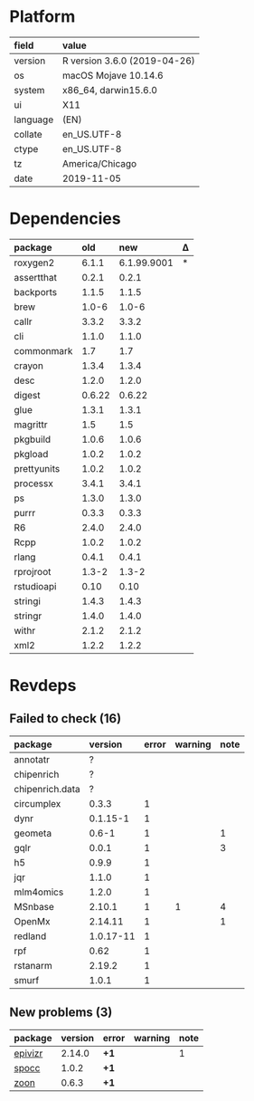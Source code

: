 # Platform

|field    |value                        |
|:--------|:----------------------------|
|version  |R version 3.6.0 (2019-04-26) |
|os       |macOS Mojave 10.14.6         |
|system   |x86_64, darwin15.6.0         |
|ui       |X11                          |
|language |(EN)                         |
|collate  |en_US.UTF-8                  |
|ctype    |en_US.UTF-8                  |
|tz       |America/Chicago              |
|date     |2019-11-05                   |

# Dependencies

|package     |old    |new         |Δ  |
|:-----------|:------|:-----------|:--|
|roxygen2    |6.1.1  |6.1.99.9001 |*  |
|assertthat  |0.2.1  |0.2.1       |   |
|backports   |1.1.5  |1.1.5       |   |
|brew        |1.0-6  |1.0-6       |   |
|callr       |3.3.2  |3.3.2       |   |
|cli         |1.1.0  |1.1.0       |   |
|commonmark  |1.7    |1.7         |   |
|crayon      |1.3.4  |1.3.4       |   |
|desc        |1.2.0  |1.2.0       |   |
|digest      |0.6.22 |0.6.22      |   |
|glue        |1.3.1  |1.3.1       |   |
|magrittr    |1.5    |1.5         |   |
|pkgbuild    |1.0.6  |1.0.6       |   |
|pkgload     |1.0.2  |1.0.2       |   |
|prettyunits |1.0.2  |1.0.2       |   |
|processx    |3.4.1  |3.4.1       |   |
|ps          |1.3.0  |1.3.0       |   |
|purrr       |0.3.3  |0.3.3       |   |
|R6          |2.4.0  |2.4.0       |   |
|Rcpp        |1.0.2  |1.0.2       |   |
|rlang       |0.4.1  |0.4.1       |   |
|rprojroot   |1.3-2  |1.3-2       |   |
|rstudioapi  |0.10   |0.10        |   |
|stringi     |1.4.3  |1.4.3       |   |
|stringr     |1.4.0  |1.4.0       |   |
|withr       |2.1.2  |2.1.2       |   |
|xml2        |1.2.2  |1.2.2       |   |

# Revdeps

## Failed to check (16)

|package         |version   |error |warning |note |
|:---------------|:---------|:-----|:-------|:----|
|annotatr        |?         |      |        |     |
|chipenrich      |?         |      |        |     |
|chipenrich.data |?         |      |        |     |
|circumplex      |0.3.3     |1     |        |     |
|dynr            |0.1.15-1  |1     |        |     |
|geometa         |0.6-1     |1     |        |1    |
|gqlr            |0.0.1     |1     |        |3    |
|h5              |0.9.9     |1     |        |     |
|jqr             |1.1.0     |1     |        |     |
|mlm4omics       |1.2.0     |1     |        |     |
|MSnbase         |2.10.1    |1     |1       |4    |
|OpenMx          |2.14.11   |1     |        |1    |
|redland         |1.0.17-11 |1     |        |     |
|rpf             |0.62      |1     |        |     |
|rstanarm        |2.19.2    |1     |        |     |
|smurf           |1.0.1     |1     |        |     |

## New problems (3)

|package                        |version |error  |warning |note |
|:------------------------------|:-------|:------|:-------|:----|
|[epivizr](problems.md#epivizr) |2.14.0  |__+1__ |        |1    |
|[spocc](problems.md#spocc)     |1.0.2   |__+1__ |        |     |
|[zoon](problems.md#zoon)       |0.6.3   |__+1__ |        |     |

